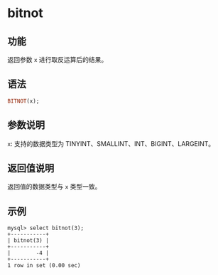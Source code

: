 # bitnot

## 功能

返回参数 `x` 进行取反运算后的结果。

## 语法

```Haskell
BITNOT(x);
```

## 参数说明

`x`: 支持的数据类型为 TINYINT、SMALLINT、INT、BIGINT、LARGEINT。

## 返回值说明

返回值的数据类型与 `x` 类型一致。

## 示例

```Plain Text
mysql> select bitnot(3);
+-----------+
| bitnot(3) |
+-----------+
|        -4 |
+-----------+
1 row in set (0.00 sec)
```
